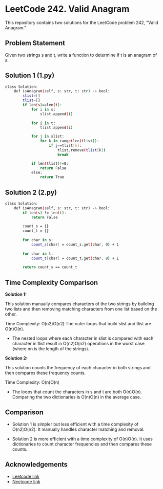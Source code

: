 
# LeetCode 242. Valid Anagram

This repository contains two solutions for the LeetCode problem 242, "Valid Anagram."


## Problem Statement

Given two strings s and t, write a function to determine if t is an anagram of s.



## Solution 1 (1.py)

```bash
class Solution:
    def isAnagram(self, s: str, t: str) -> bool:
        slist=[]
        tlist=[]
        if len(s)==len(t):
            for i in s:
                slist.append(i)
            
            for i in t:
                tlist.append(i)

            for j in slist:
                for k in range(len(tlist)):
                    if j==tlist[k]:
                        tlist.remove(tlist[k])
                        break

            if len(tlist)!=0:
                return False
            else:
                return True


```

## Solution 2 (2.py)

```bash
class Solution:
    def isAnagram(self, s: str, t: str) -> bool:
        if len(s) != len(t):
            return False
        
        count_s = {}
        count_t = {}
        
        for char in s:
            count_s[char] = count_s.get(char, 0) + 1
        
        for char in t:
            count_t[char] = count_t.get(char, 0) + 1
        
        return count_s == count_t

```
  

## Time Complexity Comparison

**Solution 1:**

This solution manually compares characters of the two strings by building two lists and then removing matching characters from one list based on the other.

  Time Complexity: O(n2)O(n2)
        The outer loops that build slist and tlist are O(n)O(n).

* The nested loops where each character in slist is compared with each character in tlist result in O(n2)O(n2) operations in the worst case (where nn is the length of the strings).

**Solution 2:**

This solution counts the frequency of each character in both strings and then compares these frequency counts.

  Time Complexity: O(n)O(n)
  
  * The loops that count the characters in s and t are both O(n)O(n).
        Comparing the two dictionaries is O(n)O(n) in the average case.

## Comparison

  * Solution 1 is simpler but less efficient with a time complexity of O(n2)O(n2). It manually handles character matching and removal.


  * Solution 2 is more efficient with a time complexity of O(n)O(n). It uses dictionaries to count character frequencies and then compares these counts.

## Acknowledgements

 - [Leetcode link](https://leetcode.com/problems/valid-anagram/)
 - [Neetcode link](https://neetcode.io/problems/is-anagram)